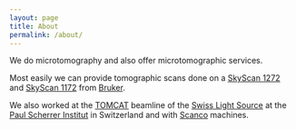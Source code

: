 ```yaml
---
layout: page
title: About
permalink: /about/
---
```


We do microtomography and also offer microtomographic services.

Most easily we can provide tomographic scans done on a [SkyScan 1272][1272] and [SkyScan 1172][1172] from [Bruker].

We also worked at the [TOMCAT] beamline of the [Swiss Light Source][SLS] at the [Paul Scherrer Institut][PSI] in Switzerland and with [Scanco] machines.

[1272]: https://www.bruker.com/products/microtomography/micro-ct-for-sample-scanning/skyscan-1272/overview.html
[1172]: https://web.archive.org/web/20180816222756/http://bruker-microct.com/products/1172.htm
[Bruker]: http://bruker-microct.com/home.htm
[TOMCAT]: http://psi.ch/sls/tomcat
[SLS]: http://psi.ch/sls
[PSI]: http://psi.ch/
[Scanco]: http://www.scanco.ch/
